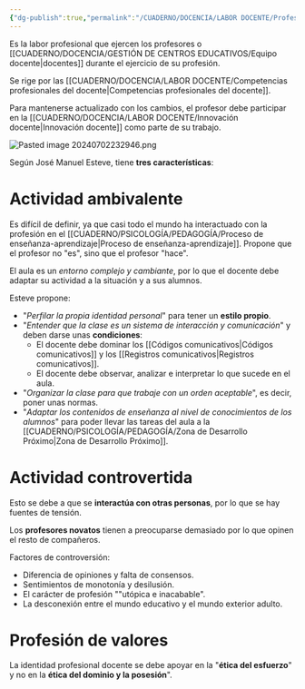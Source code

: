 ```yaml
---
{"dg-publish":true,"permalink":"/CUADERNO/DOCENCIA/LABOR DOCENTE/Profesión docente/"}
---
```


Es la labor profesional que ejercen los profesores o [[CUADERNO/DOCENCIA/GESTIÓN DE CENTROS EDUCATIVOS/Equipo docente\|docentes]] durante el ejercicio de su profesión.

Se rige por las [[CUADERNO/DOCENCIA/LABOR DOCENTE/Competencias profesionales del docente\|Competencias profesionales del docente]].

Para mantenerse actualizado con los cambios, el profesor debe participar en la [[CUADERNO/DOCENCIA/LABOR DOCENTE/Innovación docente\|Innovación docente]] como parte de su trabajo.

![Pasted image 20240702232946.png](/img/user/MEDIA/Pasted%20image%2020240702232946.png)

Según José Manuel Esteve, tiene **tres características**:
# Actividad ambivalente
Es difícil de definir, ya que casi todo el mundo ha interactuado con la profesión en el [[CUADERNO/PSICOLOGÍA/PEDAGOGÍA/Proceso de enseñanza-aprendizaje\|Proceso de enseñanza-aprendizaje]]. Propone que el profesor no "es", sino que el profesor "hace".

El aula es un *entorno complejo y cambiante*, por lo que el docente debe adaptar su actividad a la situación y a sus alumnos.

Esteve propone:
- "*Perfilar la propia identidad personal*" para tener un **estilo propio**.
- "*Entender que la clase es un sistema de interacción y comunicación*" y deben darse unas **condiciones**:
	- El docente debe dominar los [[Códigos comunicativos\|Códigos comunicativos]] y los [[Registros comunicativos\|Registros comunicativos]].
	- El docente debe observar, analizar e interpretar lo que sucede en el aula.
- "*Organizar la clase para que trabaje con un orden aceptable*", es decir, poner unas normas.
- "*Adaptar los contenidos de enseñanza al nivel de conocimientos de los alumnos*" para poder llevar las tareas del aula a la [[CUADERNO/PSICOLOGÍA/PEDAGOGÍA/Zona de Desarrollo Próximo\|Zona de Desarrollo Próximo]].
# Actividad controvertida
Esto se debe a que se **interactúa con otras personas**, por lo que se hay fuentes de tensión.

Los **profesores novatos** tienen a preocuparse demasiado por lo que opinen el resto de compañeros.

Factores de controversión:
- Diferencia de opiniones y falta de consensos.
- Sentimientos de monotonía y desilusión.
- El carácter de profesión ""utópica e inacabable".
- La desconexión entre el mundo educativo y el mundo exterior adulto.
# Profesión de valores
La identidad profesional docente se debe apoyar en la "**ética del esfuerzo**" y no en la **ética del dominio y la posesión**".